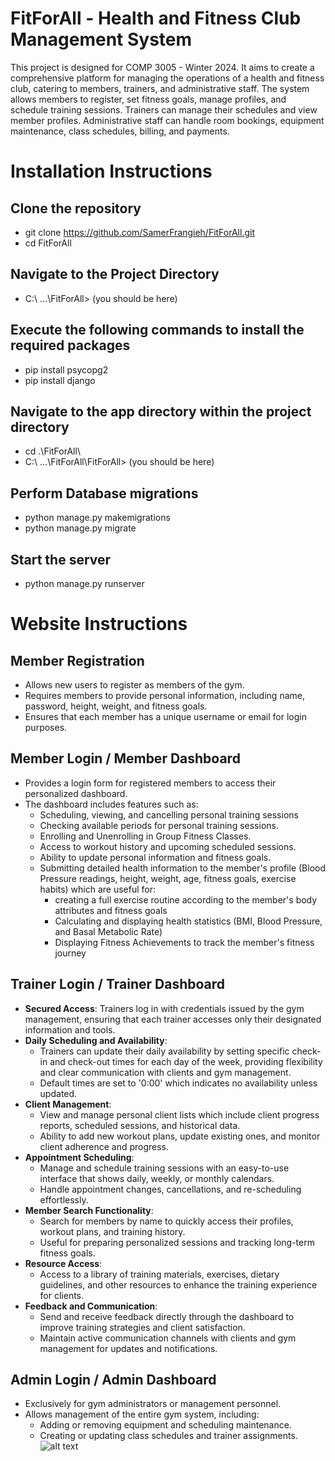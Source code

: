 # FitForAll - Health and Fitness Club Management System

This project is designed for COMP 3005 - Winter 2024. It aims to create a comprehensive platform for managing the operations of a health and 
fitness club, catering to members, trainers, and administrative staff. The system allows members to register, set fitness goals, manage profiles, 
and schedule training sessions. Trainers can manage their schedules and view member profiles. Administrative staff can handle room bookings, 
equipment maintenance, class schedules, billing, and payments.


# Installation Instructions #

## Clone the repository
- git clone <https://github.com/SamerFrangieh/FitForAll.git>
- cd FitForAll

## Navigate to the Project Directory
- C:\ ...\FitForAll> (you should be here)

## Execute the following commands to install the required packages
- pip install psycopg2
- pip install django

## Navigate to the app directory within the project directory
- cd .\FitForAll\ 
- C:\ ...\FitForAll\FitForAll> (you should be here)

## Perform Database migrations
- python manage.py makemigrations
- python manage.py migrate

## Start the server
- python manage.py runserver




# Website Instructions #

## Member Registration
- Allows new users to register as members of the gym.
- Requires members to provide personal information, including name, password, height, weight, and fitness goals.
- Ensures that each member has a unique username or email for login purposes.

## Member Login / Member Dashboard
- Provides a login form for registered members to access their personalized dashboard.
- The dashboard includes features such as:
  - Scheduling, viewing, and cancelling personal training sessions
  - Checking available periods for personal training sessions. 
  - Enrolling and Unenrolling in Group Fitness Classes.
  - Access to workout history and upcoming scheduled sessions.
  - Ability to update personal information and fitness goals.
  - Submitting detailed health information to the member's profile (Blood Pressure readings, height, weight, age, fitness goals, exercise habits)
    which are useful for: 
      - creating a full exercise routine according to the member's body attributes and fitness goals
      - Calculating and displaying health statistics (BMI, Blood Pressure, and Basal Metabolic Rate)
      - Displaying Fitness Achievements to track the member's fitness journey

## Trainer Login / Trainer Dashboard
- **Secured Access**: Trainers log in with credentials issued by the gym management, ensuring that each trainer accesses only their designated information and tools.
- **Daily Scheduling and Availability**:
  - Trainers can update their daily availability by setting specific check-in and check-out times for each day of the week, providing flexibility and clear communication with clients and gym management.
  - Default times are set to '0:00' which indicates no availability unless updated.
- **Client Management**:
  - View and manage personal client lists which include client progress reports, scheduled sessions, and historical data.
  - Ability to add new workout plans, update existing ones, and monitor client adherence and progress.
- **Appointment Scheduling**:
  - Manage and schedule training sessions with an easy-to-use interface that shows daily, weekly, or monthly calendars.
  - Handle appointment changes, cancellations, and re-scheduling effortlessly.
- **Member Search Functionality**:
  - Search for members by name to quickly access their profiles, workout plans, and training history.
  - Useful for preparing personalized sessions and tracking long-term fitness goals.
- **Resource Access**:
  - Access to a library of training materials, exercises, dietary guidelines, and other resources to enhance the training experience for clients.
- **Feedback and Communication**:
  - Send and receive feedback directly through the dashboard to improve training strategies and client satisfaction.
  - Maintain active communication channels with clients and gym management for updates and notifications.

## Admin Login / Admin Dashboard
- Exclusively for gym administrators or management personnel.
- Allows management of the entire gym system, including:
  - Adding or removing equipment and scheduling maintenance.
  - Creating or updating class schedules and trainer assignments.
![alt text](https://github.com/[SamerFrangieh]/[FitForAll]/blob/[main]/ER-diagram.jpg?raw=true)

